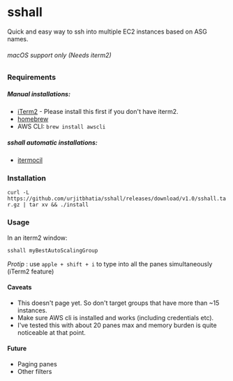 # sshall
Quick and easy way to ssh into multiple EC2 instances based on ASG names.

###### *macOS support only (Needs iterm2)*

### Requirements

##### Manual installations:

- [iTerm2](https://iterm2.com/downloads.html) - Please install this first if you don't have iterm2.
- [homebrew](https://brew.sh/)
- AWS CLI:  `brew install awscli`

##### sshall automatic installations:

- [itermocil](https://github.com/TomAnthony/itermocil)


### Installation
`curl -L https://github.com/urjitbhatia/sshall/releases/download/v1.0/sshall.tar.gz | tar xv && ./install`

### Usage

In an iterm2 window:

```bash
sshall myBestAutoScalingGroup
```

*Protip* : use `apple + shift + i` to type into all the panes simultaneously (iTerm2 feature)


#### Caveats

- This doesn't page yet. So don't target groups that have more than ~15 instances.
- Make sure AWS cli is installed and works (including credentials etc).
- I've tested this with about 20 panes max and memory burden is quite noticeable at that point.

#### Future

- Paging panes
- Other filters
